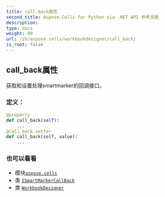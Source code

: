 ```yaml
---
title: call_back属性
second_title: Aspose.Cells for Python via .NET API 参考文献
description:
type: docs
weight: 90
url: /zh/aspose.cells/workbookdesigner/call_back/
is_root: false
---
```

## call_back属性

获取和设置处理smartmarker的回调接口。
### 定义：
```python
@property
def call_back(self):
    ...
@call_back.setter
def call_back(self, value):
    ...
```

### 也可以看看
* 模块[`aspose.cells`](../../)
* 类 [`ISmartMarkerCallBack`](/cells/python-net/zh/aspose.cells/ismartmarkercallback)
* 类 [`WorkbookDesigner`](/cells/python-net/zh/aspose.cells/workbookdesigner)

